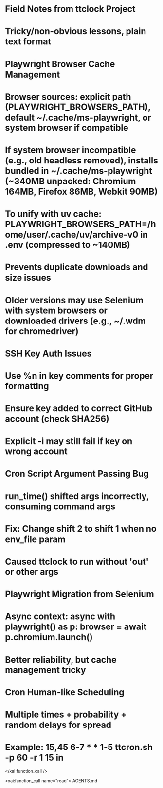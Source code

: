 # Field Notes from ttclock Project
# Tricky/non-obvious lessons, plain text format

# Playwright Browser Cache Management
# Browser sources: explicit path (PLAYWRIGHT_BROWSERS_PATH), default ~/.cache/ms-playwright, or system browser if compatible
# If system browser incompatible (e.g., old headless removed), installs bundled in ~/.cache/ms-playwright (~340MB unpacked: Chromium 164MB, Firefox 86MB, Webkit 90MB)
# To unify with uv cache: PLAYWRIGHT_BROWSERS_PATH=/home/user/.cache/uv/archive-v0 in .env (compressed to ~140MB)
# Prevents duplicate downloads and size issues
# Older versions may use Selenium with system browsers or downloaded drivers (e.g., ~/.wdm for chromedriver)

# SSH Key Auth Issues
# Use %n in key comments for proper formatting
# Ensure key added to correct GitHub account (check SHA256)
# Explicit -i may still fail if key on wrong account

# Cron Script Argument Passing Bug
# run_time() shifted args incorrectly, consuming command args
# Fix: Change shift 2 to shift 1 when no env_file param
# Caused ttclock to run without 'out' or other args

# Playwright Migration from Selenium
# Async context: async with playwright() as p: browser = await p.chromium.launch()
# Better reliability, but cache management tricky

# Cron Human-like Scheduling
# Multiple times + probability + random delays for spread
# Example: 15,45 6-7 * * 1-5 ttcron.sh -p 60 -r 1 15 in</content>
</xai:function_call />

<xai:function_call name="read">
<parameter name="filePath">AGENTS.md